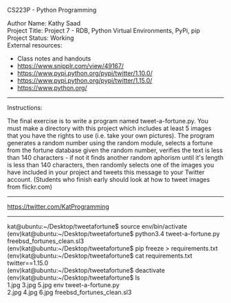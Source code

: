 CS223P - Python Programming

Author Name: Kathy Saad<br>
Project Title: Project 7 - RDB, Python Virtual Environments, PyPi, pip<br>
Project Status: Working<br>
External resources:<br>
- Class notes and handouts<br>
- https://www.snipplr.com/view/49167/<br>
- https://www.pypi.python.org/pypi/twitter/1.10.0/<br>
- https://www.pypi.python.org/pypi/twitter/1.15.0/<br>
- https://www.python.org/

*******************************************************************************************************************************************

Instructions:

The final exercise is to write a program named tweet-a-fortune.py. You must make a directory with this project which includes at least 5 images that you have the rights to use (i.e. take your own pictures). The program generates a random number using the random module, selects a fortune from the fortune database given the random number, verifies the text is less than 140 characters - if not it finds another random aphorism until it's length is less than 140 characters, then randomly selects one of the images you have included in your project and tweets this message to your Twitter account. (Students who finish early should look at how to tweet images from flickr.com)

*******************************************************************************************************************************************

https://twitter.com/KatProgramming

*******************************************************************************************************************************************

kat@ubuntu:~/Desktop/tweetafortune$ source env/bin/activate<br>
(env)kat@ubuntu:~/Desktop/tweetafortune$ python3.4 tweet-a-fortune.py freebsd_fortunes_clean.sl3<br>
(env)kat@ubuntu:~/Desktop/tweetafortune$ pip freeze > requirements.txt<br>
(env)kat@ubuntu:~/Desktop/tweetafortune$ cat requirements.txt<br>
twitter==1.15.0<br>
(env)kat@ubuntu:~/Desktop/tweetafortune$ deactivate<br>
(env)kat@ubuntu:~/Desktop/tweetafortune$ ls<br>
1.jpg  3.jpg  5.jpg  env                         tweet-a-fortune.py<br>
2.jpg  4.jpg  6.jpg  freebsd_fortunes_clean.sl3<br>
